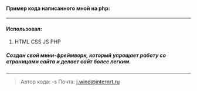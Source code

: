 #### Пример кода написанного мной на php: ####
___

#### Использовал: ####

1. HTML CSS JS PHP 

##### Cоздан свой мини-фреймворк, который упрощает работу со страницами сайта и делает сайт более легким.

____

> Автор кода: -s
> Почта: j.wind@internrt.ru